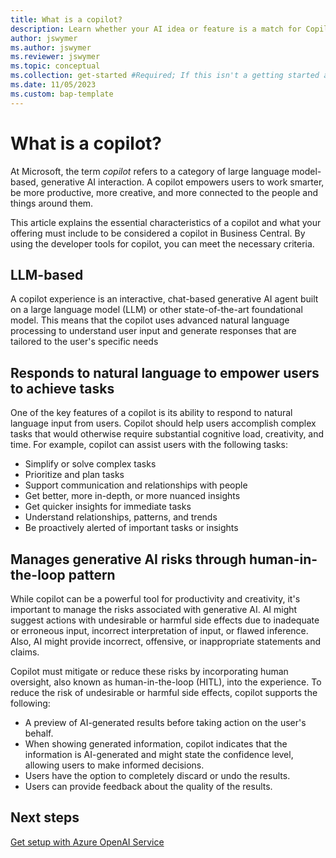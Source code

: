 ```yaml
---
title: What is a copilot?
description: Learn whether your AI idea or feature is a match for Copilot in Business Central
author: jswymer
ms.author: jswymer 
ms.reviewer: jswymer
ms.topic: conceptual 
ms.collection: get-started #Required; If this isn't a getting started article, don't remove the attribute, but leave the value blank. The values for this attribute will be updated over time.
ms.date: 11/05/2023
ms.custom: bap-template 
---
```


# What is a copilot?

At Microsoft, the term *copilot* refers to a category of large language model-based, generative AI interaction. A copilot empowers users to work smarter, be more productive, more creative, and more connected to the people and things around them.

This article explains the essential characteristics of a copilot and what your offering must include to be considered a copilot in Business Central. By using the developer tools for copilot, you can meet the necessary criteria.

## LLM-based

A copilot experience is an interactive, chat-based generative AI agent built on a large language model (LLM) or other state-of-the-art foundational model. This means that the copilot uses advanced natural language processing to understand user input and generate responses that are tailored to the user's specific needs

## Responds to natural language to empower users to achieve tasks

One of the key features of a copilot is its ability to respond to natural language input from users. Copilot should help users accomplish complex tasks that would otherwise require substantial cognitive load, creativity, and time. For example, copilot can assist users with the following tasks:
<!--
   - Generate content
   - Command product functionality
   - Provide answers and summaries
   - Provide suggestions and notifications
   - Enhance collaboration
-->
   - Simplify or solve complex tasks
   - Prioritize and plan tasks
   - Support communication and relationships with people
   - Get better, more in-depth, or more nuanced insights
   - Get quicker insights for immediate tasks
   - Understand relationships, patterns, and trends
   - Be proactively alerted of important tasks or insights

<!--3. If this experience will support extensibility: does it use the plugins standard for interoperability—defined by OpenAI and used by Bing Chat, Microsoft 365 Chat, Azure OpenAIService, and others?-->

## Manages generative AI risks through human-in-the-loop pattern

While copilot can be a powerful tool for productivity and creativity, it's important to manage the risks associated with generative AI. AI might suggest actions with undesirable or harmful side effects due to inadequate or erroneous input, incorrect interpretation of input, or flawed inference. Also, AI might provide incorrect, offensive, or inappropriate statements and claims.

Copilot must mitigate or reduce these risks by incorporating human oversight, also known as human-in-the-loop (HITL), into the experience. To reduce the risk of undesirable or harmful side effects, copilot supports the following:

- A preview of AI-generated results before taking action on the user's behalf.
- When showing generated information, copilot indicates that the information is AI-generated and might state the confidence level, allowing users to make informed decisions. 
- Users have the option to completely discard or undo the results.
- Users can provide feedback about the quality of the results.


## Next steps

[Get setup with Azure OpenAI Service](ai-dev-tools-get-started.md)

